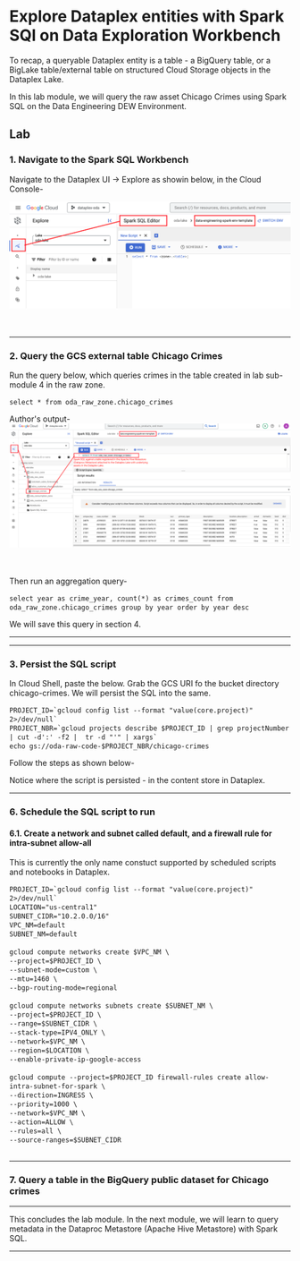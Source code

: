 
# Explore Dataplex entities with Spark SQl on Data Exploration Workbench

To recap, a queryable Dataplex entity is a table - a BigQuery table, or a BigLake table/external table on structured Cloud Storage objects in the Dataplex Lake. 

In this lab module, we will query the raw asset Chicago Crimes using Spark SQL on the Data Engineering DEW Environment.

## Lab

### 1. Navigate to the Spark SQL Workbench 
Navigate to the Dataplex UI -> Explore as showin below, in the Cloud Console-

![DEW-1](../01-images/07-01.png)   
<br><br>
<hr>

### 2. Query the GCS external table Chicago Crimes

Run the query below, which queries crimes in the table created in lab sub-module 4 in the raw zone.

```
select * from oda_raw_zone.chicago_crimes
```

Author's output-
![DEW-1](../01-images/07-02.png)   
<br><br>

Then run an aggregation query-
```
select year as crime_year, count(*) as crimes_count from oda_raw_zone.chicago_crimes group by year order by year desc
```
We will save this query in section 4.

<hr>

<hr>

### 3. Persist the SQL script

In Cloud Shell, paste the below. Grab the GCS URI fo the bucket directory chicago-crimes. We will persist the SQL into the same.

```
PROJECT_ID=`gcloud config list --format "value(core.project)" 2>/dev/null`
PROJECT_NBR=`gcloud projects describe $PROJECT_ID | grep projectNumber | cut -d':' -f2 |  tr -d "'" | xargs`
echo gs://oda-raw-code-$PROJECT_NBR/chicago-crimes
```

Follow the steps as shown below-




Notice where the script is persisted - in the content store in Dataplex.





<hr>

### 6. Schedule the SQL script to run

#### 6.1. Create a network and subnet called default, and a firewall rule for intra-subnet allow-all
This is currently the only name constuct supported by scheduled scripts and notebooks in Dataplex.

```
PROJECT_ID=`gcloud config list --format "value(core.project)" 2>/dev/null`
LOCATION="us-central1"
SUBNET_CIDR="10.2.0.0/16"
VPC_NM=default
SUBNET_NM=default

gcloud compute networks create $VPC_NM \
--project=$PROJECT_ID \
--subnet-mode=custom \
--mtu=1460 \
--bgp-routing-mode=regional

gcloud compute networks subnets create $SUBNET_NM \
--project=$PROJECT_ID \
--range=$SUBNET_CIDR \
--stack-type=IPV4_ONLY \
--network=$VPC_NM \
--region=$LOCATION \
--enable-private-ip-google-access

gcloud compute --project=$PROJECT_ID firewall-rules create allow-intra-subnet-for-spark \
--direction=INGRESS \
--priority=1000 \
--network=$VPC_NM \
--action=ALLOW \
--rules=all \
--source-ranges=$SUBNET_CIDR


```


<hr>

### 7. Query a table in the BigQuery public dataset for Chicago crimes



<hr>
This concludes the lab module. In the next module, we will learn to query metadata in the Dataproc Metastore (Apache Hive Metastore) with Spark SQL.
<hr>
